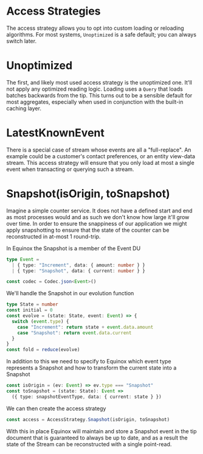 # Access Strategies

The access strategy allows you to opt into custom loading or reloading
algorithms. For most systems, `Unoptimized` is a safe default; you can always
switch later.


# Unoptimized

The first, and likely most used access strategy is the unoptimized one. It'll
not apply any optimized reading logic. Loading uses a `Query` that loads
batches backwards from the tip. This turns out to be a sensible default for
most aggregates, especially when used in conjunction with the built-in caching
layer.

# LatestKnownEvent

There is a special case of stream whose events are all a "full-replace". An
example could be a customer's contact preferences, or an entity view-data
stream. This access strategy will ensure that you only load at most a single
event when transacting or querying such a stream.

# Snapshot(isOrigin, toSnapshot)

Imagine a simple counter service. It does not have a defined start and end as
most processes would and as such we don't know how large it'll grow over time.
In order to ensure the snappiness of our application we might apply
snapshotting to ensure that the state of the counter can be reconstructed in
at-most 1 round-trip.

In Equinox the Snapshot is a member of the Event DU

```ts
type Event =
  | { type: "Increment", data: { amount: number } }
  | { type: "Snapshot", data: { current: number } }

const codec = Codec.json<Event>()
```

We'll handle the Snapshot in our evolution function

```ts
type State = number
const initial = 0
const evolve = (state: State, event: Event) => {
  switch (event.type) {
    case "Increment": return state + event.data.amount
    case "Snapshot": return event.data.current
  }
}
const fold = reduce(evolve)
```

In addition to this we need to specify to Equinox which event type represents a
Snapshot and how to transform the current state into a Snapshot

```ts
const isOrigin = (ev: Event) => ev.type === "Snapshot"
const toSnapshot = (state: State): Event => 
  ({ type: snapshotEventType, data: { current: state } })
```

We can then create the access strategy
```ts
const access = AccessStrategy.Snapshot(isOrigin, toSnapshot)
```

With this in place Equinox will maintain and store a Snapshot event in the tip
document that is guaranteed to always be up to date, and as a result the state
of the Stream can be reconstructed with a single point-read.

